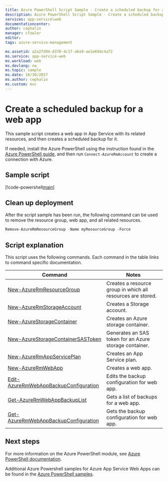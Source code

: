 ```yaml
---
title: Azure PowerShell Script Sample - Create a scheduled backup for a web app | Microsoft Docs
description: Azure PowerShell Script Sample - Create a scheduled backup for a web app
services: app-service\web
documentationcenter: 
author: cephalin
manager: cfowler
editor: 
tags: azure-service-management

ms.assetid: a2a27d94-d378-4c17-a6a9-ae1e69dc4a72
ms.service: app-service-web
ms.workload: web
ms.devlang: na
ms.topic: sample
ms.date: 10/30/2017
ms.author: cephalin
ms.custom: mvc
---
```


# Create a scheduled backup for a web app

This sample script creates a web app in App Service with its related resources, and then creates a scheduled backup for it. 

If needed, install the Azure PowerShell using the instruction found in the [Azure PowerShell guide](/powershell/azure/overview), and then run `Connect-AzureRmAccount` to create a connection with Azure. 

## Sample script

[!code-powershell[main](../../../powershell_scripts/app-service/backup-scheduled/backup-scheduled.ps1?highlight=1-4 "Create a scheduled backup for a web app")]

## Clean up deployment 

After the script sample has been run, the following command can be used to remove the resource group, web app, and all related resources.

```powershell
Remove-AzureRmResourceGroup -Name myResourceGroup -Force
```

## Script explanation

This script uses the following commands. Each command in the table links to command specific documentation.

| Command | Notes |
|---|---|
| [New-AzureRmResourceGroup](/powershell/module/azurerm.resources/new-azurermresourcegroup) | Creates a resource group in which all resources are stored. |
| [New-AzureRmStorageAccount](/powershell/module/azurerm.storage/new-azurermstorageaccount) | Creates a Storage account. |
| [New-AzureStorageContainer](/powershell/module/azure.storage/new-azurestoragecontainer) | Creates an Azure storage container. |
| [New-AzureStorageContainerSASToken](/powershell/module/azure.storage/new-azurestoragecontainersastoken) | Generates an SAS token for an Azure storage container. |
| [New-AzureRmAppServicePlan](/powershell/module/azurerm.websites/new-azurermappserviceplan) | Creates an App Service plan. |
| [New-AzureRmWebApp](/powershell/module/azurerm.websites/new-azurermwebapp) | Creates a web app. |
| [Edit-AzureRmWebAppBackupConfiguration](/powershell/module/azurerm.websites/edit-azurermwebappbackupconfiguration) | Edits the backup configuration for web app. |
| [Get-AzureRmWebAppBackupList](/powershell/module/azurerm.websites/get-azurermwebappbackuplist) | Gets a list of backups for a web app. |
| [Get-AzureRmWebAppBackupConfiguration](/powershell/module/azurerm.websites/get-azurermwebappbackupconfiguration) | Gets the backup configuration for web app. |

## Next steps

For more information on the Azure PowerShell module, see [Azure PowerShell documentation](/powershell/azure/overview).

Additional Azure Powershell samples for Azure App Service Web Apps can be found in the [Azure PowerShell samples](../app-service-powershell-samples.md).

